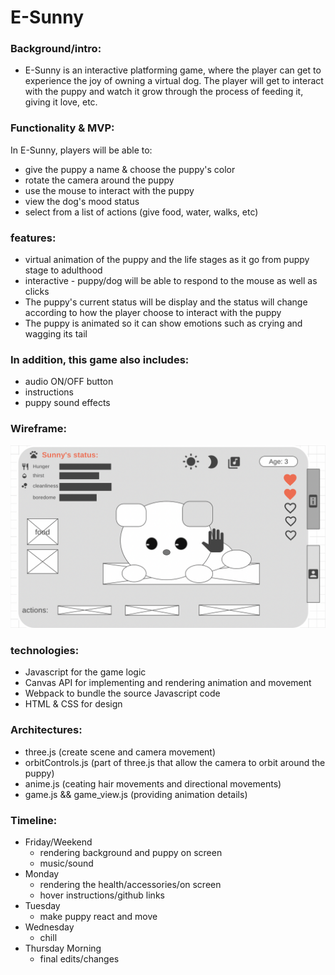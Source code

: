 # E-Sunny 

### Background/intro:

- E-Sunny is an interactive platforming game, where the player can get to experience the joy of owning a virtual dog. The player will get to interact with the puppy and watch it grow through the process of feeding it, giving it love, etc. 

### Functionality & MVP:
In E-Sunny, players will be able to:
- give the puppy a name & choose the puppy's color
- rotate the camera around the puppy 
- use the mouse to interact with the puppy 
- view the dog's mood status
- select from a list of actions (give food, water, walks, etc)

### features: 
- virtual animation of the puppy and the life stages as it go from puppy stage to adulthood
- interactive - puppy/dog will be able to respond to the mouse as well as clicks 
- The puppy's current status will be display and the status will change according to how the player choose to interact with the puppy
- The puppy is animated so it can show emotions such as crying and wagging its tail

### In addition, this game also includes:
- audio ON/OFF button
- instructions  
- puppy sound effects

### Wireframe: 
![Alt text](./wireframe.png?raw=true "Sunny's wireframe")

### technologies:
- Javascript for the game logic 
- Canvas API for implementing and rendering animation and movement
- Webpack to bundle the source Javascript code 
- HTML & CSS for design 

### Architectures:
- three.js (create scene and camera movement)
- orbitControls.js (part of three.js that allow the camera to orbit around the puppy)
- anime.js (ceating hair movements and directional movements)
- game.js && game_view.js (providing animation details)

### Timeline: 
- Friday/Weekend
    - rendering background and puppy on screen
    - music/sound 
- Monday
    - rendering the health/accessories/on screen
    - hover instructions/github links
- Tuesday
    - make puppy react and move 
- Wednesday
    - chill
- Thursday Morning 
    - final edits/changes
